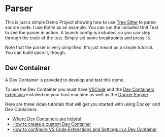 # Parser

This is just a simple Demo Project showing how to use [Tree Sitter](https://tree-sitter.github.io/tree-sitter/) to parse source code.
I use Kotlin as an example.
You can run the included Unit Test to see the parser in action. 
A launch config is included, so you can step through the code of the test.
Simply set some breakpoints and press `F5`.

Note that the parser is very simplified. 
It's just meant as a simple tutorial.
You can build upon it, though.

## Dev Container

A Dev Container is provided to develop and test this demo.

To use the Dev Container you must have [VSCode](https://code.visualstudio.com/) and the [Dev Containers extension](https://marketplace.visualstudio.com/items?itemName=ms-vscode-remote.remote-containers) installed on your host machine as well as the [Docker Engine](https://docs.docker.com/engine/install/ubuntu/). 

Here are three video tutorials that will get you started with using Docker and Dev Containers:

- [Where Dev Containers are helpful](https://youtu.be/9F-jbT-pHkg?si=yW4RThXZNC0SMIyl)
- [How to create a custom Dev Container](https://youtu.be/7P0pTECkiN8?si=51YPKbUzL7OlAs80)
- [How to configure VS Code Extenstions and Settings in a Dev Container](https://youtu.be/W84R1CxtF0c?si=YBhBRzKk1lgCKEyz)

